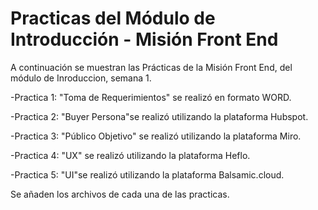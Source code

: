 # Practicas del Módulo de Introducción - Misión Front End
A continuación se muestran las Prácticas de la Misión Front End, del módulo de Inroduccion, semana 1.

-Practica 1: "Toma de Requerimientos" se realizó en formato WORD.

-Practica 2: "Buyer Persona"se realizó utilizando la plataforma Hubspot.

-Practica 3: "Público Objetivo" se realizó utilizando la plataforma Miro.

-Practica 4: "UX" se realizó utilizando la plataforma Heflo.

-Practica 5: "UI"se realizó utilizando la plataforma Balsamic.cloud.

Se añaden los archivos de cada una de las practicas.
